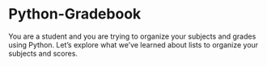 # Python-Gradebook
You are a student and you are trying to organize your subjects and grades using Python. Let’s explore what we’ve learned about lists to organize your subjects and scores.
